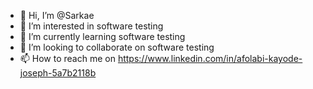 - 👋 Hi, I’m @Sarkae
- 👀 I’m interested in software testing
- 🌱 I’m currently learning software testing
- 💞️ I’m looking to collaborate on software testing
- 📫 How to reach me on https://www.linkedin.com/in/afolabi-kayode-joseph-5a7b2118b

<!---
Sarkae/Sarkae is a ✨ special ✨ repository because its `README.md` (this file) appears on your GitHub profile.
You can click the Preview link to take a look at your changes.
--->
